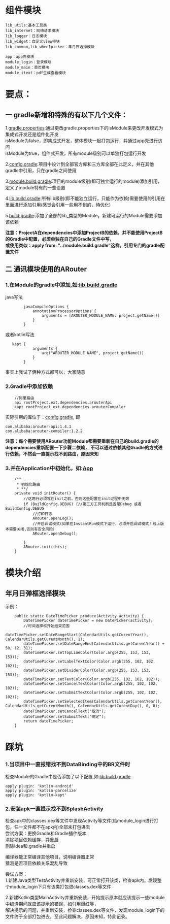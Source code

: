 # 组件模块
```
lib_utils:基本工具类
lib_internet：网络请求模块
lib_logger：日志模块
lib_widget：自定义view模块
lib_common,lib_wheelpicker：年月日选择模块

app：app壳模块
module_login：登录模块
module_main：首页模块
module_itext：pdf生成查看模块
```

# 要点：
## 一 gradle新增和特殊的有以下几个文件：

1.[gradle.properties](gradle.properties):通过更改gradle.properties下的isModule来更改开发模式为集成式开发还是组件化开发  
                                               isModule为false，即集成式开发，整体模块一起打包运行，并通过app壳进行访问  
                                               isModule为true，组件式开发，所有module级别可以单独打包运行开发    

2.[config.gradle](config.gradle):项目中设计到全部官方库和三方库全部在此定义，并在其他gradle中引用，只在gradle之间使用  

3.[module.build.gradle](module.build.gradle):项目的module级别(即可独立运行的module)添加引用，定义了module特有的一些设置  

4.[lib.build.gradle](lib.build.gradle):所有lib级别(即不能独立运行，只能作为依赖)需要使用的引用在里面进行添加引用(感觉会引用一些用不到的，待优化)  

5.[build.gradle](lib_base/build.gradle):添加了全部的lib_类型的Module，新建可运行的Module需要添加该依赖

**注意：ProjectA在dependencies中添加ProjectB的依赖，并不能使用ProjectB的Gradle中配置，必须单独在自己的Gradle文件中写，  
或使用类似：apply from: "../module.build.gradle"这样，引用专门的gradle配置文件**

## 二 通讯模块使用的ARouter
### 1.在Module的gradle中添加,如:[lib.build.gradle](lib.build.gradle)
java写法
```
        javaCompileOptions {
            annotationProcessorOptions {
                arguments = [AROUTER_MODULE_NAME: project.getName()]
            }
        }
```
或者kotlin写法
```
   kapt {
            arguments {
                arg("AROUTER_MODULE_NAME", project.getName())
            }
        }
```
事实上我试了俩种方式都可以，大家随意
### 2.Gradle中添加依赖
```
    //阿里路由
    api rootProject.ext.dependencies.arouterApi
    kapt rootProject.ext.dependencies.arouterCompiler
```
实际引用的库位于：[config.gradle](config.gradle),
即
```
com.alibaba:arouter-api:1.4.1
com.alibaba:arouter-compiler:1.2.2
```
**注意：每个需要使用ARouter功能Module都需要重新在自己的build.gradle的dependencies重新配置一下步骤二依赖，
不可以通过依赖其他Gradle的方式进行依赖，不然会一直提示找不到路由，原因未知**
### 3.并在Application中初始化，如:[App](lib_base/src/main/java/world/share/lib_base/App.kt)
```
    /**
     * 初始化路由
     * **/
    private void initRouter() {
        //这两行必须写在init之前，否则这些配置在init过程中无效
        if (BuildConfig.DEBUG) {//第三方工具判断是否是Debug 或者BuildConfig.DEBUG
            //打印日志
            ARouter.openLog();
            //开启调试模式(如果在InstantRun模式下运行，必须开启调试模式！线上版本需要关闭,否则有安全风险）
            ARouter.openDebug();

        }
        ARouter.init(this);
    }
```

# 模块介绍

## 年月日弹框选择模块

示例：
```
    public static DateTimePicker produce(Activity activity) {
        DateTimePicker dateTimePicker = new DatePicker(activity);
        //时间选择框开始结束范围
        dateTimePicker.setDateRangeStart(CalendarUtils.getCurentYear(), CalendarUtils.getCurentMonth(), 1);
        dateTimePicker.setDateRangeEnd(CalendarUtils.getCurentYear() + 50, 12, 31);
        dateTimePicker.setTopLineColor(Color.argb(255, 153, 153, 153));
        dateTimePicker.setLabelTextColor(Color.argb(255, 102, 102, 102));
        dateTimePicker.setDividerColor(Color.argb(255, 153, 153, 153));
        dateTimePicker.setTextColor(Color.argb(255, 102, 102, 102));
        dateTimePicker.setCancelTextColor(Color.argb(255, 102, 102, 102));
        dateTimePicker.setSubmitTextColor(Color.argb(255, 102, 102, 102));
        dateTimePicker.setSelectedItem(CalendarUtils.getCurentYear(), CalendarUtils.getCurentMonth(), CalendarUtils.getCurentDay(), 0, 0);
        dateTimePicker.setCancelText("取消");
        dateTimePicker.setSubmitText("确定");
        return dateTimePicker;
    }
```


# 踩坑
### 1.当项目中一直报错找不到DataBinding中的BR文件时

检查Module的Gradle中是否添加了以下配置,如:[lib.build.gradle](lib.build.gradle)
```
apply plugin: 'kotlin-android'
apply plugin: 'kotlin-parcelize'
apply plugin: 'kotlin-kapt'
```

### 2.安装apk一直提示找不到SplashActivity

检查apk中的classes.dex等文件中发现Activity等文件(给module_login进行打包，任一文件都不在apk内)全部未打包进去  
尝试方案：更换Gradle和Gradle插件版本  
        清除项目依赖缓存，并重启  
        删除idea和.gradle并重启  

编译器能正常编译其他项目，说明编译器正常  
猜测是否项目依赖关系混乱导致  

尝试方案：  
1.新建Java类型TestActivity并重新安装，可正常打开该类，检查apk内，发现整个module_login下只有该类打包进classes.dex等文件  

2.新建Kotlin类型MainActivity并重新安装，开始提示原本就应该提示一些module中编译期间就应该提示的错误，如引用爆红等，  
解决提示的问题，并重新安装，检查classes.dex等文件，发现module_login下的文件终于全部打包进去，至此问题解决，原因未知，特此记录。  

